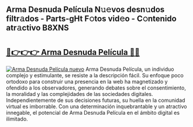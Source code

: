 ## Arma Desnuda Película N𝚞𝚎vos desn𝚞dos filtr𝚊dos - Parts-gHt F𝚘tos vid𝚎o - C𝚘ntenido atr𝚊ctivo B8XNS

# <h2><a href="http://mb6zv5.tromn.icu/?c=Arma+Desnuda+Pel%c3%adcula">🔗👉👉👉 Arma Desnuda Película 🔗🔗</a></h2>

[![Arma Desnuda Película nuevo](https://i.imgur.com/pEAQMta.gif)](http://mb6zv5.tromn.icu/?c=Arma+Desnuda+Pel%c3%adcula)
Arma Desnuda Película, un individuo complejo y estimulante, se resiste a la descripción fácil. Su enfoque poco ortodoxo para construir una presencia en la web ha magnetizado y ofendido a los observadores, generando debates sobre el consentimiento, la moralidad y las complejidades de las sociedades digitales. Independientemente de sus decisiones futuras, su huella en la comunidad virtual es imborrable. Con una determinación inquebrantable y un atractivo innegable, el potencial de Arma Desnuda Película en el ámbito digital es ilimitado.
